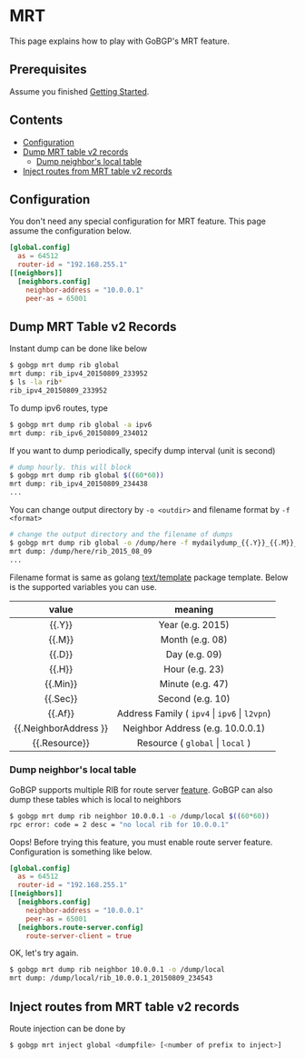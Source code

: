 # MRT

This page explains how to play with GoBGP's MRT feature.

## Prerequisites

Assume you finished [Getting Started](https://github.com/osrg/gobgp/blob/master/docs/sources/getting-started.md).

## Contents
- [Configuration](#section0)
- [Dump MRT table v2 records](#section1)
    - [Dump neighbor's local table](#section1.1)
- [Inject routes from MRT table v2 records](#section2)

## <a name="section0"> Configuration
You don't need any special configuration for MRT feature.
This page assume the configuration below.

```toml
[global.config]
  as = 64512
  router-id = "192.168.255.1"
[[neighbors]]
  [neighbors.config]
    neighbor-address = "10.0.0.1"
    peer-as = 65001
```

## <a name="section1">Dump MRT Table v2 Records

Instant dump can be done like below

```bash
$ gobgp mrt dump rib global
mrt dump: rib_ipv4_20150809_233952
$ ls -la rib*
rib_ipv4_20150809_233952
```

To dump ipv6 routes, type

```bash
$ gobgp mrt dump rib global -a ipv6
mrt dump: rib_ipv6_20150809_234012
```

If you want to dump periodically, specify dump interval (unit is second)
```bash
# dump hourly. this will block
$ gobgp mrt dump rib global $((60*60))
mrt dump: rib_ipv4_20150809_234438
...
```

You can change output directory by  `-o <outdir>` and filename format by `-f <format>`

```bash
# change the output directory and the filename of dumps
$ gobgp mrt dump rib global -o /dump/here -f mydailydump_{{.Y}}_{{.M}}_{{.D}} $((60*60*24))
mrt dump: /dump/here/rib_2015_08_09
...
```

Filename format is same as golang [text/template](http://golang.org/pkg/text/template/) package template.
Below is the supported variables you can use.

| value                 | meaning                                       |
|:---------------------:|:---------------------------------------------:|
| {{.Y}}                | Year (e.g. 2015)                              |
| {{.M}}                | Month (e.g. 08)                               |
| {{.D}}                | Day (e.g. 09)                                 |
| {{.H}}                | Hour (e.g. 23)                                |
| {{.Min}}              | Minute (e.g. 47)                              |
| {{.Sec}}              | Second (e.g. 10)                              |
| {{.Af}}               | Address Family ( `ipv4` \| `ipv6` \| `l2vpn`) |
| {{.NeighborAddress }} | Neighbor Address (e.g. 10.0.0.1)              |
| {{.Resource}}         | Resource ( `global` \| `local` )              |

### <a name="section1.1"> Dump neighbor's local table
GoBGP supports multiple RIB for route server [feature](https://github.com/osrg/gobgp/blob/master/docs/sources/route-server.md).
GoBGP can also dump these tables which is local to neighbors

```bash
$ gobgp mrt dump rib neighbor 10.0.0.1 -o /dump/local $((60*60))
rpc error: code = 2 desc = "no local rib for 10.0.0.1"
```

Oops! Before trying this feature, you must enable route server feature.
Configuration is something like below.

```toml
[global.config]
  as = 64512
  router-id = "192.168.255.1"
[[neighbors]]
  [neighbors.config]
    neighbor-address = "10.0.0.1"
    peer-as = 65001
  [neighbors.route-server.config]
    route-server-client = true
```

OK, let's try again.

```bash
$ gobgp mrt dump rib neighbor 10.0.0.1 -o /dump/local
mrt dump: /dump/local/rib_10.0.0.1_20150809_234543
```

## <a name="section2"> Inject routes from MRT table v2 records
Route injection can be done by
```bash
$ gobgp mrt inject global <dumpfile> [<number of prefix to inject>]
```
